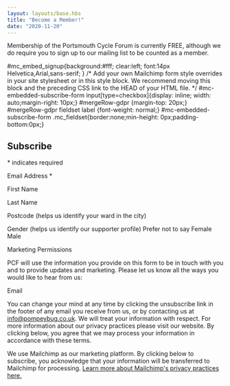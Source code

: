 ```yaml
---
layout: layouts/base.hbs
title: "Become a Member!"
date: "2020-11-20"
---
```


Membership of the Portsmouth Cycle Forum is currently FREE, although we do require you to sign up to our mailing list to be counted as a member.

 #mc\_embed\_signup{background:#fff; clear:left; font:14px Helvetica,Arial,sans-serif; } /\* Add your own Mailchimp form style overrides in your site stylesheet or in this style block. We recommend moving this block and the preceding CSS link to the HEAD of your HTML file. \*/ #mc-embedded-subscribe-form input\[type=checkbox\]{display: inline; width: auto;margin-right: 10px;} #mergeRow-gdpr {margin-top: 20px;} #mergeRow-gdpr fieldset label {font-weight: normal;} #mc-embedded-subscribe-form .mc\_fieldset{border:none;min-height: 0px;padding-bottom:0px;}

## Subscribe

\* indicates required

Email Address \* 

First Name 

Last Name 

Postcode (helps us identify your ward in the city) 

Gender (helps us identify our supporter profile) Prefer not to say Female Male

Marketing Permissions

PCF will use the information you provide on this form to be in touch with you and to provide updates and marketing. Please let us know all the ways you would like to hear from us:

Email

You can change your mind at any time by clicking the unsubscribe link in the footer of any email you receive from us, or by contacting us at info@pompeybug.co.uk. We will treat your information with respect. For more information about our privacy practices please visit our website. By clicking below, you agree that we may process your information in accordance with these terms.

We use Mailchimp as our marketing platform. By clicking below to subscribe, you acknowledge that your information will be transferred to Mailchimp for processing. [Learn more about Mailchimp's privacy practices here.](https://mailchimp.com/legal/)

<script type="text/javascript" src="//s3.amazonaws.com/downloads.mailchimp.com/js/mc-validate.js"></script>

<script type="text/javascript">(function($) {window.fnames = new Array(); window.ftypes = new Array();fnames[0]='EMAIL';ftypes[0]='email';fnames[1]='FNAME';ftypes[1]='text';fnames[2]='LNAME';ftypes[2]='text';fnames[3]='ADDRESS';ftypes[3]='address';fnames[4]='PHONE';ftypes[4]='phone';fnames[5]='MMERGE5';ftypes[5]='text';fnames[6]='MMERGE6';ftypes[6]='dropdown';}(jQuery));var $mcj = jQuery.noConflict(true);</script>
